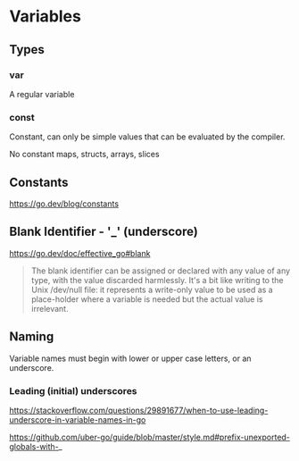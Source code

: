 Variables
=========

Types
-----

### var
A regular variable

### const
Constant, can only be simple values that can be evaluated by the compiler.

No constant maps, structs, arrays, slices


Constants
---------

https://go.dev/blog/constants



Blank Identifier - '_' (underscore)
-----------------------------------

https://go.dev/doc/effective_go#blank

> The blank identifier can be assigned or declared with any value of any type, with the value discarded harmlessly. It's a bit like writing to the Unix /dev/null file: it represents a write-only value to be used as a place-holder where a variable is needed but the actual value is irrelevant.



Naming
------

Variable names must begin with lower or upper case letters, or an underscore.

### Leading (initial) underscores

https://stackoverflow.com/questions/29891677/when-to-use-leading-underscore-in-variable-names-in-go

https://github.com/uber-go/guide/blob/master/style.md#prefix-unexported-globals-with-_